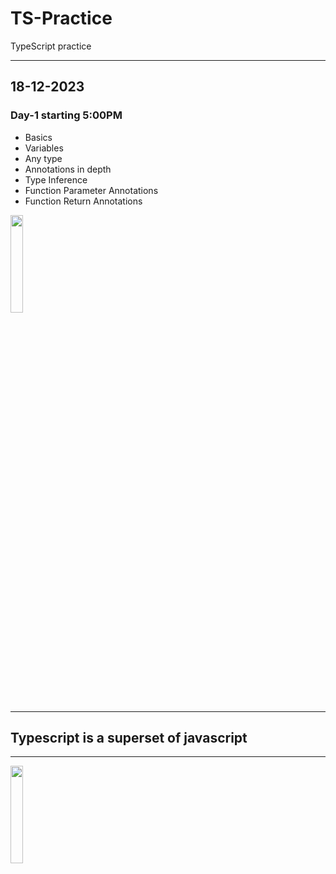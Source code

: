 # TS-Practice
TypeScript practice
<hr>
<h2>18-12-2023</h2>
<h3>Day-1 starting 5:00PM</h3>
<ul>
  <li>Basics</li>
  <li>Variables</li>
  <li>Any type</li>
  <li>Annotations in depth</li>
  <li>Type Inference</li>
  <li>Function Parameter Annotations</li>
  <li>Function Return Annotations</li>
</ul>
<img src="https://pbs.twimg.com/profile_images/1648471227416346625/v84A9gXA_400x400.png" align="center" height="20%" width="20%"/>
<hr>
<h2>Typescript is a superset of javascript</h2>
<hr>
<img src="https://upload.wikimedia.org/wikipedia/commons/thumb/9/99/Unofficial_JavaScript_logo_2.svg/1200px-Unofficial_JavaScript_logo_2.svg.png" align="center" height="20%" width="20%"/>
